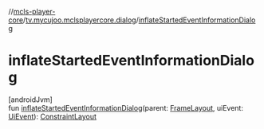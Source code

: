 //[mcls-player-core](../../index.md)/[tv.mycujoo.mclsplayercore.dialog](index.md)/[inflateStartedEventInformationDialog](inflate-started-event-information-dialog.md)

# inflateStartedEventInformationDialog

[androidJvm]\
fun [inflateStartedEventInformationDialog](inflate-started-event-information-dialog.md)(parent: [FrameLayout](https://developer.android.com/reference/kotlin/android/widget/FrameLayout.html), uiEvent: [UiEvent](../tv.mycujoo.mclsplayercore.model/-ui-event/index.md)): [ConstraintLayout](https://developer.android.com/reference/kotlin/androidx/constraintlayout/widget/ConstraintLayout.html)
